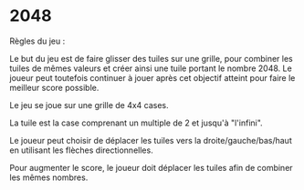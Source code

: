 # 2048

Règles du jeu :

Le but du jeu est de faire glisser des tuiles sur une grille, pour combiner les tuiles de mêmes valeurs et créer ainsi une tuile portant le nombre 2048. Le joueur peut toutefois continuer à jouer après cet objectif atteint pour faire le meilleur score possible.

Le jeu se joue sur une grille de 4x4 cases.

La tuile est la case comprenant un multiple de 2 et jusqu'à "l'infini".

Le joueur peut choisir de déplacer les tuiles vers la droite/gauche/bas/haut en utilisant les flèches directionnelles.

Pour augmenter le score, le joueur doit déplacer les tuiles afin de combiner les mêmes nombres.
